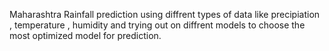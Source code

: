 Maharashtra Rainfall prediction using diffrent types of data like precipiation , temperature , humidity and trying out on diffrent models to choose the most optimized model for prediction.
 
 
